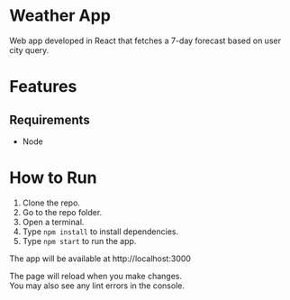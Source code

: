 # Weather App

Web app developed in React that fetches a 7-day forecast based on user city query.

# Features

## Requirements

* Node

# How to Run 
1. Clone the repo.
2. Go to the repo folder.
3. Open a terminal.
4. Type `npm install` to install dependencies.
5. Type `npm start` to run the app.

The app will be available at http://localhost:3000

The page will reload when you make changes.\
You may also see any lint errors in the console.